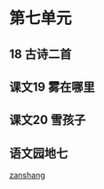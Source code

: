 # 第七单元

## 18 古诗二首

<Ebook grade="xxyw2a" :pages="83" :paged="85" ></Ebook> 


## 课文19 雾在哪里

<Ebook grade="xxyw2a" :pages="86" :paged="88" ></Ebook> 


## 课文20 雪孩子

<Ebook grade="xxyw2a" :pages="89" :paged="92" ></Ebook> 


## 语文园地七

<Ebook grade="xxyw2a" :pages="93" :paged="96" ></Ebook> 


[zanshang](../res/zanshang.md ':include')